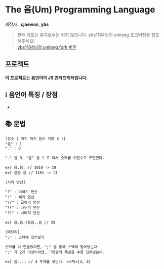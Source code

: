 # The 음(Um) Programming Language
제작자 : **cjaewon**, **ybs**  

> 현재 레포는 유지보수는 되지 않습니다. ybs1164님의 umlang 포크버전을 참조해주세요!  
[ybs1164님의 umlang fork 버전](https://github.com/ybs1164/umlang)

## 프로젝트
#### 이 프로젝트는 음언어의 JS 인터프리터입니다.

## ℹ️ 음언어 특징 / 장점
- 
## 📚 문법
```
[정수 ( 아직 까지 음수 지원 X )]
"음" : 1
"." : 0

"." 을 0, "음" 을 1 로 해서 숫자를 이진수로 표현한다.

ex) 음.음. // 1010 -> 10
ex) 음음.음 // 1101 -> 13

[사칙 연산]

"?" : 더하기 연산
"!" : 빼기 연산
"??" : 곱하기 연산
"!!" : 나누기 연산
"?!" : 나머지 연산

ex) 음.음.?음음..음 // 35

[메모리]
";" : 스택에 집어넣기

숫자를 다 만들었다면, ";" 을 통해 스택에 집어넣는다.
";" 가 2개 이상이라면, 그만큼의 똑같은 수를 집어넣는다.

ex) 음..;; // 4 두개를 넣는다. <스택>[4, 4]
```

